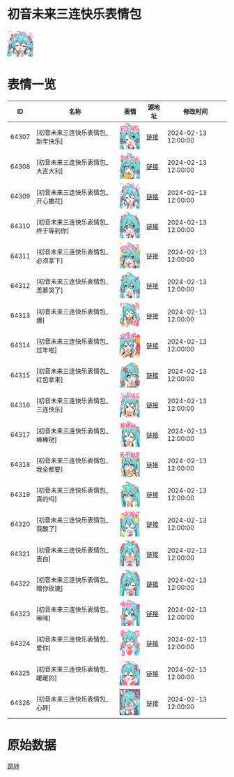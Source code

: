 # 初音未来三连快乐表情包

<img src="./cover.png" height="60" alt="cover" />

# 表情一览

|ID|名称|表情|源地址|修改时间|
|----|----|----|----|----|
|64307|[初音未来三连快乐表情包_新年快乐]|<img src="./pic/064307_%5B初音未来三连快乐表情包_新年快乐%5D.png" height="60" alt="新年快乐"/>|[链接](https://i0.hdslb.com/bfs/garb/784f5653afe0022dc2a6709727d32ea5cc0b6d95.png)|2024-02-13 12:00:00|
|64308|[初音未来三连快乐表情包_大吉大利]|<img src="./pic/064308_%5B初音未来三连快乐表情包_大吉大利%5D.png" height="60" alt="大吉大利"/>|[链接](https://i0.hdslb.com/bfs/garb/095e089c9235a9c3473177017567a55d6086c078.png)|2024-02-13 12:00:00|
|64309|[初音未来三连快乐表情包_开心撒花]|<img src="./pic/064309_%5B初音未来三连快乐表情包_开心撒花%5D.png" height="60" alt="开心撒花"/>|[链接](https://i0.hdslb.com/bfs/garb/459af8bd7338be1e09017e15cb60e1ef95b5e369.png)|2024-02-13 12:00:00|
|64310|[初音未来三连快乐表情包_终于等到你]|<img src="./pic/064310_%5B初音未来三连快乐表情包_终于等到你%5D.png" height="60" alt="终于等到你"/>|[链接](https://i0.hdslb.com/bfs/garb/8db70aa9253e447572e54b51fff8f037fb4663ff.png)|2024-02-13 12:00:00|
|64311|[初音未来三连快乐表情包_必须拿下]|<img src="./pic/064311_%5B初音未来三连快乐表情包_必须拿下%5D.png" height="60" alt="必须拿下"/>|[链接](https://i0.hdslb.com/bfs/garb/2314b3056e9894a58cdc4b026d1d852fb4b52bb0.png)|2024-02-13 12:00:00|
|64312|[初音未来三连快乐表情包_羡慕哭了]|<img src="./pic/064312_%5B初音未来三连快乐表情包_羡慕哭了%5D.png" height="60" alt="羡慕哭了"/>|[链接](https://i0.hdslb.com/bfs/garb/dc9b152b94bcf7efe9a7313e037aa409d51ad06d.png)|2024-02-13 12:00:00|
|64313|[初音未来三连快乐表情包_爆]|<img src="./pic/064313_%5B初音未来三连快乐表情包_爆%5D.png" height="60" alt="爆"/>|[链接](https://i0.hdslb.com/bfs/garb/97e1f44f16b4e55f4e8e0b7b2205b5a3bb3902c7.png)|2024-02-13 12:00:00|
|64314|[初音未来三连快乐表情包_过年啦]|<img src="./pic/064314_%5B初音未来三连快乐表情包_过年啦%5D.png" height="60" alt="过年啦"/>|[链接](https://i0.hdslb.com/bfs/garb/b3c08164bed25d0b139ba8c86e4c2e4cf717cfdb.png)|2024-02-13 12:00:00|
|64315|[初音未来三连快乐表情包_红包拿来]|<img src="./pic/064315_%5B初音未来三连快乐表情包_红包拿来%5D.png" height="60" alt="红包拿来"/>|[链接](https://i0.hdslb.com/bfs/garb/a0c9e9501fcc3e5c400ba577fd17a9e29c8b8b58.png)|2024-02-13 12:00:00|
|64316|[初音未来三连快乐表情包_三连快乐]|<img src="./pic/064316_%5B初音未来三连快乐表情包_三连快乐%5D.png" height="60" alt="三连快乐"/>|[链接](https://i0.hdslb.com/bfs/garb/50b3e4fb6e7be534666798b49687b956875b5cd3.png)|2024-02-13 12:00:00|
|64317|[初音未来三连快乐表情包_棒棒哒]|<img src="./pic/064317_%5B初音未来三连快乐表情包_棒棒哒%5D.png" height="60" alt="棒棒哒"/>|[链接](https://i0.hdslb.com/bfs/garb/12ad2eb8ca9d036d3531a6ec38b15ec1fcb80c5f.png)|2024-02-13 12:00:00|
|64318|[初音未来三连快乐表情包_我全都要]|<img src="./pic/064318_%5B初音未来三连快乐表情包_我全都要%5D.png" height="60" alt="我全都要"/>|[链接](https://i0.hdslb.com/bfs/garb/ecd898b1a6e69806e455c6398f38fbc61669a331.png)|2024-02-13 12:00:00|
|64319|[初音未来三连快乐表情包_真的吗]|<img src="./pic/064319_%5B初音未来三连快乐表情包_真的吗%5D.png" height="60" alt="真的吗"/>|[链接](https://i0.hdslb.com/bfs/garb/e7300b41e9f6dd2cd2dc23a03e741b94e418309f.png)|2024-02-13 12:00:00|
|64320|[初音未来三连快乐表情包_我酸了]|<img src="./pic/064320_%5B初音未来三连快乐表情包_我酸了%5D.png" height="60" alt="我酸了"/>|[链接](https://i0.hdslb.com/bfs/garb/d634f0f4bab5be7051454270adeff81afb27b4a0.png)|2024-02-13 12:00:00|
|64321|[初音未来三连快乐表情包_表白]|<img src="./pic/064321_%5B初音未来三连快乐表情包_表白%5D.png" height="60" alt="表白"/>|[链接](https://i0.hdslb.com/bfs/garb/e50ba9dcfccccc8c2d3109e7885c6aac975e70d4.png)|2024-02-13 12:00:00|
|64322|[初音未来三连快乐表情包_赠你玫瑰]|<img src="./pic/064322_%5B初音未来三连快乐表情包_赠你玫瑰%5D.png" height="60" alt="赠你玫瑰"/>|[链接](https://i0.hdslb.com/bfs/garb/9c8cca60c52282f1c5e261460b0351939864738a.png)|2024-02-13 12:00:00|
|64323|[初音未来三连快乐表情包_啾咪]|<img src="./pic/064323_%5B初音未来三连快乐表情包_啾咪%5D.png" height="60" alt="啾咪"/>|[链接](https://i0.hdslb.com/bfs/garb/75928623d5ce6acd63afeb08fae9d3db390f6194.png)|2024-02-13 12:00:00|
|64324|[初音未来三连快乐表情包_爱你]|<img src="./pic/064324_%5B初音未来三连快乐表情包_爱你%5D.png" height="60" alt="爱你"/>|[链接](https://i0.hdslb.com/bfs/garb/c33cdda8f02250683b754a6454203064fb8eaf91.png)|2024-02-13 12:00:00|
|64325|[初音未来三连快乐表情包_暖暖的]|<img src="./pic/064325_%5B初音未来三连快乐表情包_暖暖的%5D.png" height="60" alt="暖暖的"/>|[链接](https://i0.hdslb.com/bfs/garb/c27fd5a5a7d995fbdec7392af73f4ad821c7671c.png)|2024-02-13 12:00:00|
|64326|[初音未来三连快乐表情包_心碎]|<img src="./pic/064326_%5B初音未来三连快乐表情包_心碎%5D.png" height="60" alt="心碎"/>|[链接](https://i0.hdslb.com/bfs/garb/caeaf112a3eab1f7a784543bbfcaa97e1f171b53.png)|2024-02-13 12:00:00|

# 原始数据

[跳转](./raw.json)

